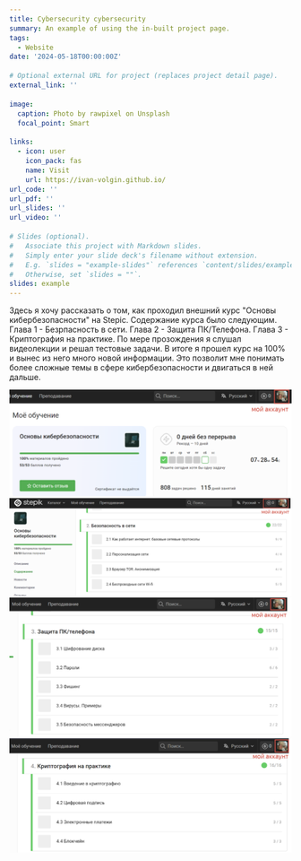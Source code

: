 ```yaml
---
title: Cybersecurity cybersecurity
summary: An example of using the in-built project page.
tags:
  - Website
date: '2024-05-18T00:00:00Z'

# Optional external URL for project (replaces project detail page).
external_link: ''

image:
  caption: Photo by rawpixel on Unsplash
  focal_point: Smart

links:
  - icon: user
    icon_pack: fas
    name: Visit
    url: https://ivan-volgin.github.io/
url_code: ''
url_pdf: ''
url_slides: ''
url_video: ''

# Slides (optional).
#   Associate this project with Markdown slides.
#   Simply enter your slide deck's filename without extension.
#   E.g. `slides = "example-slides"` references `content/slides/example-slides.md`.
#   Otherwise, set `slides = ""`.
slides: example
---
```


Здесь я хочу рассказать о том, как проходил внешний курс "Основы кибербезопасности" на Stepic. Содержание курса было следующим. Глава 1 - Безрпасность в сети. Глава 2 - Защита ПК/Телефона. Глава 3 - Криптография на практике. По мере прозождения я слушал видеолекции и решал тестовые задачи. В итоге я прошел курс на 100% и вынес из него много новой информации. Это позволит мне понимать более сложные темы в сфере кибербезопасности и двигаться в ней дальше.

![](image/1.png)
![](image/2.png)
![](image/3.png)
![](image/4.png)